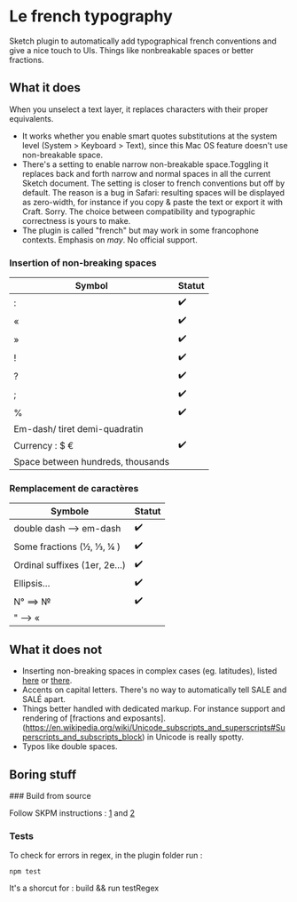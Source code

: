 # Le french typography

Sketch plugin to automatically add typographical french conventions and give a nice touch to UIs. Things like nonbreakable spaces or better fractions.


##  What it does
When you unselect a text layer, it replaces characters with their proper equivalents. 

* It works whether you enable smart quotes substitutions at the system level (System > Keyboard > Text), since this Mac OS feature doesn't use non-breakable space.
* There's a setting to enable narrow non-breakable space.Toggling it replaces back and forth narrow and normal spaces in all the current Sketch document. The setting is closer to french conventions but off by default. The reason is a bug in Safari: resulting spaces will be displayed as zero-width, for instance if you copy & paste the text or export it with Craft. Sorry. The choice between compatibility and typographic correctness is yours to make.
* The plugin is called "french" but may work in some francophone contexts. Emphasis on *may*. No official support.


### Insertion of non-breaking spaces

| Symbol                 | Statut |
| --------------------- | ------- |
| :                     |    ✔️   |
| «                     |    ✔️   |
| »                     |    ✔️ ️  |
| !                     |    ✔️   |
| ?                     |    ✔️   |
| ;                     |    ✔️   |
| %                     |    ✔️   |
| Em-dash/ tiret demi-quadratin      |         |
| Currency :  $ €        |     ✔️    |
| Space between hundreds, thousands  |         |


### Remplacement de caractères

| Symbole                      | Statut |
| ---------------------------- | ------ |
| double dash --> em-dash       |  ✔️    |
| Some fractions (½, ⅓, ¼ ) | ✔️   |
| Ordinal suffixes (1er, 2e…)|  ✔️️   |
| Ellipsis…   |   ✔️   |
| N° ==> №                     |    ✔️️️  |
| " --> «                |        |

## What it does not


* Inserting non-breaking spaces in complex cases (eg. latitudes), listed [here](https://www.btb.termiumplus.gc.ca/tpv2guides/guides/chroniq/index-fra.html?lang=fra&lettr=indx_autr8cDRJ-6fjpl0&page=9ouqyIer24Kc.html) or [there](https://en.wikipedia.org/wiki/Wikipedia:Manual_of_Style#Non-breaking_spaces).
* Accents on capital letters. There's no way to automatically tell SALE and SALÉ apart.
* Things better handled with dedicated markup. For instance support and rendering of [fractions and exposants].(https://en.wikipedia.org/wiki/Unicode_subscripts_and_superscripts#Superscripts_and_subscripts_block) in Unicode is really spotty.
* Typos like double spaces.


## Boring stuff

### Build from source

Follow SKPM instructions : [1](https://skpm.io/help/) and [2](https://developer.sketchapp.com/guides/)

### Tests

To check for errors in regex, in the plugin folder run :

`npm test`

It's a shorcut for : 
build && <sketchTool path> run <plugin path> testRegex
